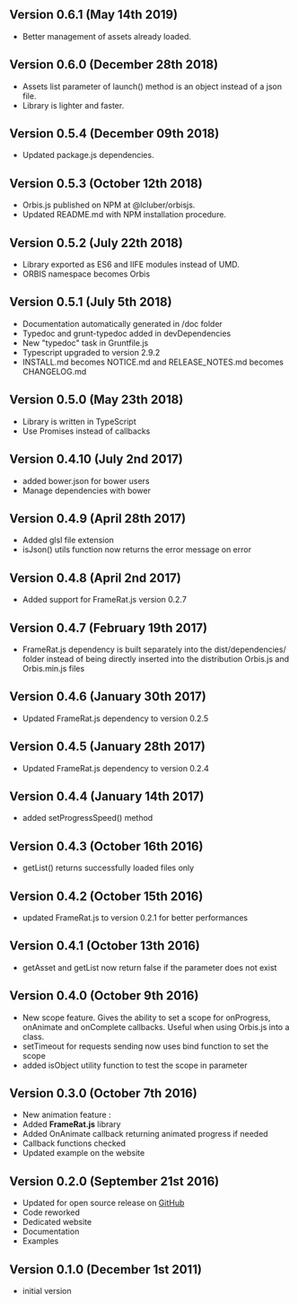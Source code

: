 Version 0.6.1 (May 14th 2019)
-----------------------------
 * Better management of assets already loaded.

Version 0.6.0 (December 28th 2018)
-----------------------------
 * Assets list parameter of launch() method is an object instead of a json file.
 * Library is lighter and faster.

Version 0.5.4 (December 09th 2018)
-----------------------------
 * Updated package.js dependencies.

Version 0.5.3 (October 12th 2018)
-----------------------------
 * Orbis.js published on NPM at @lcluber/orbisjs.
 * Updated README.md with NPM installation procedure.

Version 0.5.2 (July 22th 2018)
------------------------------
 * Library exported as ES6 and IIFE modules instead of UMD.
 * ORBIS namespace becomes Orbis

Version 0.5.1 (July 5th 2018)
------------------------------
 * Documentation automatically generated in /doc folder
 * Typedoc and grunt-typedoc added in devDependencies
 * New "typedoc" task in Gruntfile.js
 * Typescript upgraded to version 2.9.2
 * INSTALL.md becomes NOTICE.md and RELEASE_NOTES.md becomes CHANGELOG.md

 Version 0.5.0 (May 23th 2018)
------------------------------
 * Library is written in TypeScript
 * Use Promises instead of callbacks

Version 0.4.10 (July 2nd 2017)
------------------------------
 * added bower.json for bower users
 * Manage dependencies with bower

Version 0.4.9 (April 28th 2017)
------------------------------
 * Added glsl file extension
 * isJson() utils function now returns the error message on error

Version 0.4.8 (April 2nd 2017)
------------------------------
 * Added support for FrameRat.js version 0.2.7

Version 0.4.7 (February 19th 2017)
------------------------------
 * FrameRat.js dependency is built separately into the dist/dependencies/ folder instead of being directly inserted into the distribution Orbis.js and Orbis.min.js files

Version 0.4.6 (January 30th 2017)
 ------------------------------
 * Updated FrameRat.js dependency to version 0.2.5

Version 0.4.5 (January 28th 2017)
 ------------------------------
 * Updated FrameRat.js dependency to version 0.2.4

Version 0.4.4 (January 14th 2017)
------------------------------
 * added setProgressSpeed() method

Version 0.4.3 (October 16th 2016)
------------------------------
 * getList() returns successfully loaded files only

Version 0.4.2 (October 15th 2016)
------------------------------
 * updated FrameRat.js to version 0.2.1 for better performances

Version 0.4.1 (October 13th 2016)
------------------------------
 * getAsset and getList now return false if the parameter does not exist

Version 0.4.0 (October 9th 2016)
------------------------------
 * New scope feature. Gives the ability to set a scope for onProgress, onAnimate and onComplete callbacks. Useful when using Orbis.js into a class.
 * setTimeout for requests sending now uses bind function to set the scope
 * added isObject utility function to test the scope in parameter

Version 0.3.0 (October 7th 2016)
------------------------------
 * New animation feature :
  * Added **FrameRat.js** library
  * Added OnAnimate callback returning animated progress if needed
 * Callback functions checked
 * Updated example on the website

Version 0.2.0 (September 21st 2016)
------------------------------
 * Updated for open source release on [GitHub](https://github.com/LCluber/Orbis.js)
 * Code reworked
 * Dedicated website
 * Documentation
 * Examples

Version 0.1.0 (December 1st 2011)
-----------------------------
 * initial version
